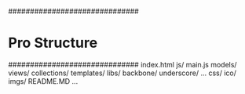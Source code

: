 ##############################
#       Pro Structure        #
##############################
index.html
js/
	main.js
	models/
	views/
	collections/
	templates/
	libs/
		backbone/
		underscore/
		...
css/
ico/
imgs/
README.MD
...